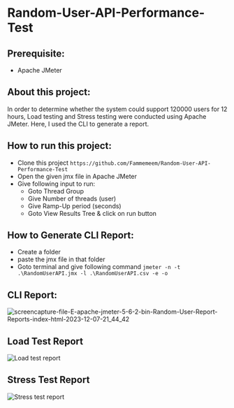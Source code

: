 # Random-User-API-Performance-Test 

## Prerequisite:
- Apache JMeter

## About this project:
In order to determine whether the system could support 120000 users for 12 hours, Load testing and Stress testing were conducted using Apache JMeter. Here, I used the CLI to generate a report. 

## How to run this project:
- Clone this project
  ``` https://github.com/Fammemeem/Random-User-API-Performance-Test ```
- Open the given jmx file in Apache JMeter
- Give following input to run:
   - Goto Thread Group
   - Give Number of threads (user)
   - Give Ramp-Up period (seconds)
   - Goto View Results Tree & click on run button

## How to Generate CLI Report:
- Create a folder
- paste the jmx file in that folder
- Goto terminal and give following command
   ``` jmeter -n -t .\RandomUserAPI.jmx -l .\RandomUserAPI.csv -e -o ```

## CLI Report: 

![screencapture-file-E-apache-jmeter-5-6-2-bin-Random-User-Report-Reports-index-html-2023-12-07-21_44_42](https://github.com/Fammemeem/Random-User-API-Performance-Test/assets/106922643/cab9e198-985f-4037-ac62-5f8d7419dea6)

## Load Test Report

![Load test report](https://github.com/Fammemeem/Random-User-API-Performance-Test/assets/106922643/a95c001f-16ef-46c8-8968-4d2b5189e9bb)

## Stress Test Report

![Stress test report](https://github.com/Fammemeem/Random-User-API-Performance-Test/assets/106922643/8fc3d783-15c2-49d4-b689-a5d818b2afe6)
